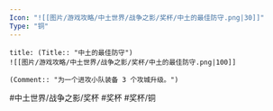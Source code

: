 ```yaml
---
Icon: "![[图片/游戏攻略/中土世界/战争之影/奖杯/中土的最佳防守.png|30]]"
Type: "铜"
---
```

```ad-common-bronze-trophy
title: (Title:: "中土的最佳防守")
![[图片/游戏攻略/中土世界/战争之影/奖杯/中土的最佳防守.png|100]]

(Comment:: "为一个进攻小队装备 3 个攻城升级。")
```

#中土世界/战争之影/奖杯 #奖杯 #奖杯/铜
